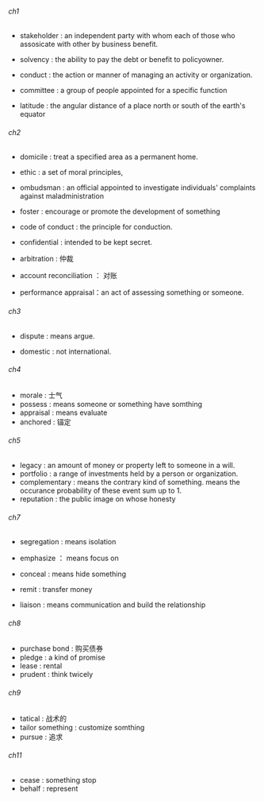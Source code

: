 ###### ch1

- stakeholder : an independent party with whom each of those who assosicate with other by business benefit.

- solvency : the ability to pay the debt or benefit to policyowner.

- conduct : the action or manner of managing an activity or organization.

- committee : a group of people appointed for a specific function

- latitude : the angular distance of a place north or south of the earth's equator

###### ch2

- domicile : treat a specified area as a permanent home.

- ethic : a set of moral principles,

- ombudsman : an official appointed to investigate individuals' complaints against maladministration

- foster : encourage or promote the development of something

- code of conduct : the principle for conduction.

- confidential : intended to be kept secret.

- arbitration : 仲裁

- account reconciliation ： 对账

- performance appraisal：an act of assessing something or someone.

###### ch3

- dispute : means argue.

- domestic : not international.

###### ch4

- morale : 士气
- possess : means someone or something have somthing
- appraisal : means evaluate
- anchored : 锚定

###### ch5

- legacy : an amount of money or property left to someone in a will.
- portfolio : a range of investments held by a person or organization.
- complementary : means the contrary kind of something. means the occurance probability of these event sum up to 1.
- reputation : the public image on whose honesty

###### ch7

- segregation : means isolation

- emphasize ： means focus on

- conceal : means hide something

- remit : transfer money

- liaison : means communication and build the relationship

###### ch8

- purchase bond : 购买债券
- pledge : a kind of promise
- lease : rental
- prudent : think twicely

###### ch9

- tatical : 战术的
- tailor something : customize somthing
- pursue : 追求

###### ch11

- cease : something stop
- behalf : represent
